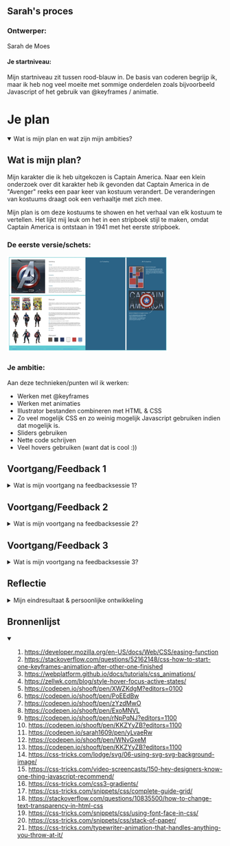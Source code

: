 ## Sarah's proces

### Ontwerper:
Sarah de Moes

#### Je startniveau:
Mijn startniveau zit tussen rood-blauw in. De basis van coderen begrijp ik, maar ik heb nog veel moeite met sommige onderdelen zoals bijvoorbeeld Javascript of het gebruik van @keyframes / animatie.


# Je plan

<details open>

  <summary>Wat is mijn plan en wat zijn mijn ambities?</summary>

  ## Wat is mijn plan?
  Mijn karakter die ik heb uitgekozen is Captain America. Naar een klein onderzoek over dit karakter heb ik gevonden dat Captain America in de "Avenger" reeks een paar keer van kostuum verandert. De veranderingen van kostuums draagt ook een verhaaltje met zich mee.

  Mijn plan is om deze kostuums te showen en het verhaal van elk kostuum te vertellen. Het lijkt mij leuk om het in een stripboek stijl te maken, omdat Captain America is ontstaan in 1941 met het eerste stripboek.

  ### De eerste versie/schets:
  <img src="readme-images/sketch.jpg" width="375px">


  ### Je ambitie:
  Aan deze technieken/punten wil ik werken:

  - Werken met @keyframes
  - Werken met animaties
  - Illustrator bestanden combineren met HTML & CSS
  - Zo veel mogelijk CSS en zo weinig mogelijk Javascript gebruiken indien dat mogelijk is.
  - Sliders gebruiken
  - Nette code schrijven
  - Veel hovers gebruiken (want dat is cool :))

</details>


## Voortgang/Feedback 1

<details>

<summary>Wat is mijn voortgang na feedbacksessie 1?</summary>

  ### Bevinding 1:
  Mijn eerste idee was om een bestaande afbeelding te gebruiken en die te stijlen met CSS zodat ik er een poster van kon maken met hovers. Deze afbeeldingen kwamen niet echt mooi naar voren met de hovers.

  #### Oplossing:
  Uiteindelijk heb ik er voor gekozen om zelf een afbeelding te maken en daar mee te werken. In Adobe Illustrator heb ik een Captain America gemaakt.

<img src="readme-images/illustrator.jpg" height="375px">

  ### Bevinding 2:
  Tijdens mijn eerste feedbackgesprek met Charlie vond Charlie dat de kleuren niet goed overeen kwamen met het idee van Captain America.

  #### oplossing:
  Ik heb de kleuren gewijzigd van orange/geel naar groen in Illustrator. Nadat ik deze wijziging had gemaakt heb ik het hele kleurenpalet wat ik in eerste instantie wilden gebruiken veranderd naar grijs/zwart/rood en groen.

<img src="readme-images/captain-america-geel.png" height="375px">
<img src="readme-images/captain-america-groen.png" height="375px">

  ### Bevinding 3:
  Mijn idee was om een stripboekpagina na te bootsen omdat Captain America ooit ontstaan is via stripboeken. Om dit te creeren heb ik geprobeerd om een grid te creeren met los staande "sections" die samen een geheel vormen. In Adobe Illustrator heb ik een afbeelding van Captain America getekend. Dit wil ik gebruiken als "voorpagina" van de stripboekpagina. Als de gebruiker over een section hovert moet de section draaien en kan de gebruiker informatie lezen.

  #### Oplossing:
  Het is mij niet gelukt om deze sections te laten flippen zodat de gebruiker informatie kan lezen. Hoe ik dit heb opgelost is om een hover te gebruiken met een link in de hover zodat de gebruiker naar een andere pagina wordt geleidt om informatie te lezen.

  <img src="readme-images/hover-poster.jpg" height="375px">

  ### Bevinding 4:
  Ik wilde het Illustrator bestand als SVG op de achtergrond zetten van mijn "stripboekpagina". Het is mij niet gelukt om mijn illustratie om te zetten als SVG.

  #### Oplossing:
  Ik heb de afbeelding als png gemaskert in Illustrator in de width en height van van de blokjes die ik gemaakt heb met het grid. Met een "background-image" heb ik deze stukjes afbeelding in elke section gezet zodat het in zijn geheel leek alsof het een complete illustratie was.

  <img src="readme-images/poster.JPG" width="375px">


  ### Bevinding 5:


  #### Oplossing:

</details>

## Voortgang/Feedback 2

<details>

<summary>Wat is mijn voortgang na feedbacksessie 2?</summary>

  ### Bevinding 1:
  De poster beviel mij niet echt. Het nam te veel ruimte in beslag waardoor de navigatie en het idee van de poster een beetje weg viel.

  #### oplossing:
  In plaats van de poster heb ik er voor gekozen om er een slider van te maken.

  <img src="readme-images/slider.jpg" width="375px">
  <img src="readme-images/slider-open.jpg" width="375px">


  ### Bevinding 2:
  Als feedback kreeg ik dat het misschien beter zou zijn als ik een startpagina zou maken zodat je niet gelijk op de slider komt.

  #### oplossing:
  Ik heb een startpagina gemaakt met het schild van Captain America. Als er op het schild geklikt wordt komt de gebruiker bij de slider.

<img src="readme-images/broke-shield.png" width="375px">


  ### Bevinding 3:
  Als feedback kreeg ik over mijn informatiepagina dat de achtergrond te saai was, doordat ik een witte achtergrond gebruik net als bij de slider.

  #### Oplossing:
  Als oplossing heb ik bedacht om per jaartal die ik gebruik een achtergrond te maken in Illustrator die past bij de film waar het kostuum zich afspeelt.

  <img src="readme-images/informatie.jpg" width="375px">

  ### Bevinding 4:
  De startpagina vond ik nog te algemeen en mijn focus lag op het gebruiken van @keyframes en animatie. Dit was nog niet gebeurd.

  #### oplossing:
  Als oplossing had ik bedacht om als startpagina een animatie te maken wat ook meer betrekking had tot Captain America. Ik heb er voor gekozen om een Amerikaanse vlag te gebruiken met een logo van Captain America. Het logo is geanimeerd zodat het van klein naar groot gaat en daarna verdwijnt. Om een link te maken naar de slider komt na het logo een Amerikaanse vlag waar op geklikt kan worden.

  <img src="readme-images/start-small.jpg" width="375px">
  <img src="readme-images/start-big.jpg" width="375px">

  ### Bevinding 5:
  Als feedback kreeg ik dat het misschien beter zou zijn als ik een startpagina zou maken zodat je niet gelijk op de slider komt.

  #### oplossing:
  Ik heb een startpagina gemaakt met het schild van Captain America. Als er op het schild geklikt wordt komt de gebruiker bij de slider.

</details>

## Voortgang/Feedback 3

<details>

  <summary>Wat is mijn voortgang na feedbacksessie 3?</summary>

  ### Bevinding 1:
  Als feedback kreeg ik te horen dat mijn concept nog te algemeen was. Captain America kwam niet echt terug in

  #### oplossing:
  Bij de startpagina heb ik de Amerikaanse vlag als eind-animatie weggehaald en het vervangen voor het schild van Captain America. Ik had hier best moeite mee omdat ik het schild niet goed over de Amerikaanse vlag kreeg nadat de eerste animatie gestopt was met het logo. Na wat hulp is het mij gelukt om met top:(calc) te werken en heb ik het mooi kunnen uitlijnen.

  <img src="readme-images/shield-normal.jpg" width="375px">
  <img src="readme-images/shield-broke.jpg" width="375px">

  ### Bevinding 2:
  Bij de informatiepagina had ik een extra tijdlijn staan. Sanne had aangegeven dat hij dit te standaard vond. Ik moest hier wat anders voor verzinnen.

  #### oplossing:
  Ik heb de extra tijdlijn vervangen voor een schild dat van de ene kant naar de andere kant rolt. Ik heb hiervoor gekozen zodat de informatiepagina ook wat meer in de stijl van Captain America valt.

  <img src="readme-images/roll-left.jpg" width="375px">
  <img src="readme-images/roll-right.jpg" width="375px">


   ### Bevinding 3:
  De slider die ik gebruik als tijdlijn was nog te algemeen en sloeg niet echt op het concept van Captain America.

  #### oplossing:
  Captain America heeft een kenmerk en dat is zijn schild. Als oplossing om meer in het thema te komen heb ik in plaats van een rechte slider een ronde slider gemaakt met clip-path zodat het lijkt op het schild van Captain America.

  <img src="readme-images/rond-slider.jpg" width="375px">


   ### Bevinding 4:
  Ik kreeg als feedback van Charlie dat de cursor nog een normaal pijltje had en dat ik dit ook nog kon veranderen in iets wat betrekking had tot Captain America.

  #### oplossing:
  Ik heb de cursor verandert naar het schild van Captain America.

  <img src="readme-images/cursor.jpg" width="375px">

   ### Bevinding 5:
  Doordat ik de slider had verandert naar een ronde cirkel klopte mijn afbeeldingen niet meer als ik aan het hoveren was.

  #### oplossing:
  Ik heb de afbeeldingen aangepast in Illustrator en een andere achtergrond gebruikt zodat het meer past in het plaatje en niet te opzichtelijk is zodat je niet meer kan lezen wat er staat.

</details>

## Reflectie

<details>
  <summary>Mijn eindresultaat & persoonlijke ontwikkeling</summary>

  ### Je uitkomst - karakteristiek screenshot(s):


  ### Dit ging goed/Heb ik geleerd:

  Alles wat betrekking heeft tot code en uiteindelijk werkt en er redelijk goed uit ziet ben ik tevreden mee. Coderen is een vak wat niet mijn ligging heeft en waar ik ook zeer gefrustreerd van raak.

  Het schrijven van de basiscode gaat mij naar mijn idee redelijk goed af (maar het is altijd nog afwachten wat Sanne er van vindt :)).

  Ik heb geleerd om geduld te hebben met betrekking tot code. Als je soms wat beter nadenkt is het niet zo moeilijk als je in eerste instatie dacht. Daarnaast heb ik geleerd om @keyframes en animaties op verschillende manieren in te zetten. Net als de background-images.

  Als tweede heb ik geleerd om nette code te schrijven en zo min mogelijk code te schrijven zodat het overzichtelijk blijft. Ik denk hierbij aan elementen die op 1 regel neergezet kunnen worden of dat niet alle elementen een class nodig hebben om deze elementen aan te roepen.

  Als derde heb ik geleerd om grids te gebruiken, wat overigens veel makkelijker is dan sections over elkaar heen zetten met position:absolute.

  ### Dit was lastig/Is niet gelukt:

  Ik heb geprobeerd om met Javascript te werken om mijn buttons te animeren en om de poster te laten flippen maar dit is mij niet gelukt.

  Daarnaast vond ik sommige stukjes code die betrekking hadden tot @keyframes en animatie ook moeilijk. Ik heb een research gedaan op het internet maar hier kon ik geen bruikbare code vinden, ik had echt iemand anders ze hulp nodig. Mijn illustraties omzetten naar een SVG is me ook niet gelukt en is me tot nu toe nog steeds een raadsel hoe dit werkt :)

  Voor de basiscode vind ik dat het me wel redelijk goed af is gegaan. Ik merk wel aan mijzelf dat ik geen standaard nette code schrijf en ik mijn code ook echt moet controleren op hoe het staat. Dit vind ik af en toe lastig om bij te houden.

  Het idee dat ik had bedacht zag er op papier leuker uit dan dat het uiteindelijk gecodeerd was. Ik vond het moeilijk om te coderen in een bepaalde "stijl". Met deze stijl bedoel ik ook dat ik weinig inspiratie kon vinden over een leuke lay-out wat betrekking had tot Captain America. De reden hiervan zou ook kunnen zijn omdat ik te weinig nagedacht heb over wat ik precies wil voordat ik begon met coderen. Dit zorgde er ook uiteindelijk voor dat ik op het laatste moment nog dingen wilden wijzigen en anders wilden coderen. Ik heb ook meerdere keren feedback gevraagd aan 1 persoon.

  <b>Tip naar mijzelf - begin eerder, neem meer tijd om een concept uit te bedenken en vraag feedback aan meerdere personen!</b>

</details>


## Bronnenlijst

<details open>
<summary>

1. https://developer.mozilla.org/en-US/docs/Web/CSS/easing-function
2. https://stackoverflow.com/questions/52162148/css-how-to-start-one-keyframes-animation-after-other-one-finished
3. https://webplatform.github.io/docs/tutorials/css_animations/
4. https://zellwk.com/blog/style-hover-focus-active-states/
5.  https://codepen.io/shooft/pen/XWZKdgM?editors=0100
6.  https://codepen.io/shooft/pen/PoEEdBw
7.  https://codepen.io/shooft/pen/zYzdMwO
8.  https://codepen.io/shooft/pen/ExoMNVL
9.  https://codepen.io/shooft/pen/rNpPqNJ?editors=1100
10. https://codepen.io/shooft/pen/KKZYyZB?editors=1100
11. https://codepen.io/sarah1609/pen/yLvaeRw
12. https://codepen.io/shooft/pen/WNvGxeM
13. https://codepen.io/shooft/pen/KKZYyZB?editors=1100
14. https://css-tricks.com/lodge/svg/06-using-svg-svg-background-image/
15. https://css-tricks.com/video-screencasts/150-hey-designers-know-one-thing-javascript-recommend/
16. https://css-tricks.com/css3-gradients/
17. https://css-tricks.com/snippets/css/complete-guide-grid/
18. https://stackoverflow.com/questions/10835500/how-to-change-text-transparency-in-html-css
19. https://css-tricks.com/snippets/css/using-font-face-in-css/
20. https://css-tricks.com/snippets/css/stack-of-paper/
21. https://css-tricks.com/typewriter-animation-that-handles-anything-you-throw-at-it/

</summary>

</details>
